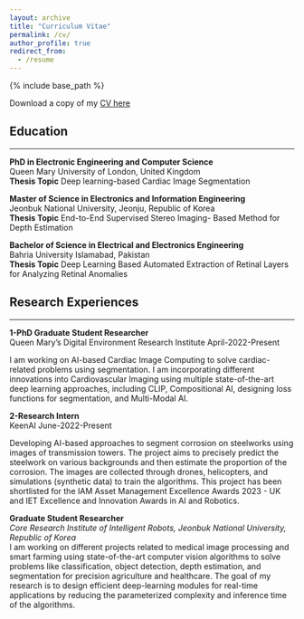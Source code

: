 ```yaml
---
layout: archive
title: "Curriculum Vitae"
permalink: /cv/
author_profile: true
redirect_from:
  - /resume
---
```


{% include base_path %}

Download a copy of my [CV here](https://drive.google.com/file/d/1RUT6KXiYYbndvvEK6RYPvRp7BhS2LX1Q/view?usp=sharing)

## Education
-----------------------
**PhD in Electronic Engineering and Computer Science**  
Queen Mary University of London, United Kingdom  
**Thesis Topic** Deep learning-based Cardiac Image Segmentation

**Master of Science in Electronics and Information Engineering**  
Jeonbuk National University, Jeonju, Republic of Korea  
**Thesis Topic** End-to-End Supervised Stereo Imaging-
Based Method for Depth Estimation

**Bachelor of Science in Electrical and Electronics Engineering**  
Bahria University Islamabad, Pakistan  
**Thesis Topic** Deep Learning Based Automated Extraction of
Retinal Layers for Analyzing Retinal Anomalies


## Research Experiences 
-----------------------
**1-PhD Graduate Student Researcher** <br>  Queen Mary’s Digital Environment Research Institute
April-2022-Present

I am working on AI-based Cardiac Image Computing to solve cardiac-related problems using segmentation. I am incorporating different innovations into Cardiovascular Imaging using multiple state-of-the-art deep learning approaches, including CLIP, Compositional AI, designing loss functions for segmentation, and Multi-Modal AI.

**2-Research Intern** <br> KeenAI
June-2022-Present

Developing AI-based approaches to segment corrosion on steelworks using images of transmission towers. The project aims to precisely predict the steelwork on various backgrounds and then estimate the proportion of the corrosion. The images are collected through drones, helicopters, and simulations (synthetic data) to train the algorithms. This project has been shortlisted for the IAM Asset Management Excellence Awards 2023 - UK and IET Excellence and Innovation Awards in AI and Robotics.

**Graduate Student Researcher** <br>
*Core Research Institute of Intelligent Robots, Jeonbuk National University, Republic of Korea* <br>
I am working on different projects related to medical image processing and smart farming using state-of-the-art computer vision algorithms to solve problems like classification, object detection, depth estimation, and segmentation for precision agriculture and healthcare. The goal of my research is to design efficient deep-learning modules for real-time applications by reducing the
parameterized complexity and inference time of the algorithms.
  

